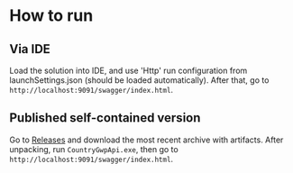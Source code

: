 # How to run

## Via IDE

Load the solution into IDE, and use 'Http' run configuration from launchSettings.json (should be loaded automatically). After that, go to `http://localhost:9091/swagger/index.html`.

## Published self-contained version

Go to [Releases](https://github.com/btwotwo/gltx-test-assignment/releases) and download the most recent archive with artifacts. After unpacking, run `CountryGwpApi.exe`, then go to `http://localhost:9091/swagger/index.html`.


